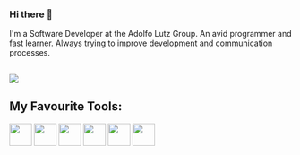 ### Hi there 👋


I'm a Software Developer at the Adolfo Lutz Group. 
An avid programmer and fast learner. Always trying to improve development and communication processes.



##

<div>

<a href="https://www.linkedin.com/in/rafaelditolvo/" target="_blank"><img src="https://img.shields.io/badge/-LinkedIn-%230077B5?style=for-the-badge&logo=linkedin&logoColor=white" target="_blank"></a>   
</div>



## My Favourite Tools:

          
<div>
<td><img height=40 width=40 src="https://cdn.jsdelivr.net/gh/devicons/devicon/icons/javascript/javascript-original.svg" /></td>
<td><img height=40 width=40 src="https://cdn.jsdelivr.net/gh/devicons/devicon/icons/react/react-original-wordmark.svg" /> </td>
<td><img height=40 width=40 src="https://cdn.jsdelivr.net/gh/devicons/devicon/icons/react/react-original-wordmark.svg" /> </td>
<td><img height=40 width=40 src="https://cdn.jsdelivr.net/gh/devicons/devicon/icons/nodejs/nodejs-original-wordmark.svg" /> </td>
 <td><img height=40 width=40           src= "https://avatars.githubusercontent.com/u/54212428?s=200&v=4" </td>
<td><img height=40 width=40 style={{color: white;}} src="https://cdn.jsdelivr.net/gh/devicons/devicon/icons/express/express-original-wordmark.svg" /> </i></td></div>
           




     
